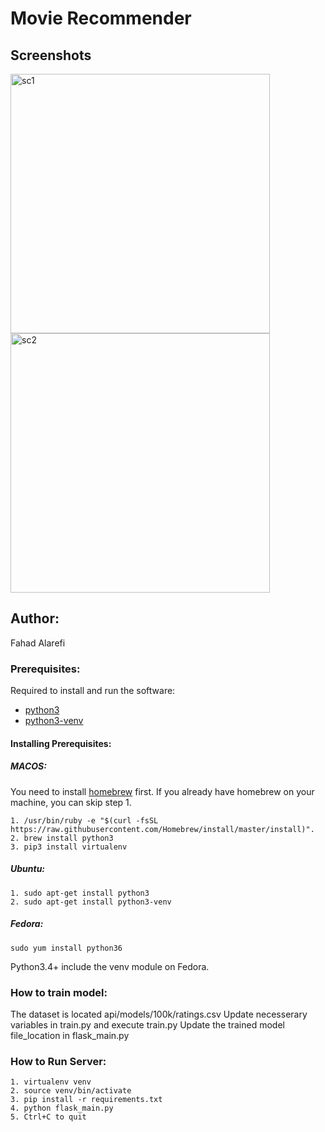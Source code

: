 # Movie Recommender 

## Screenshots
<p>
<img src="https://user-images.githubusercontent.com/37724969/51239585-a6d9ea80-192e-11e9-8199-f3199f15cec1.png" width="415" alt="sc1">
<img src="https://user-images.githubusercontent.com/37724969/51239588-a93c4480-192e-11e9-9849-de9af2addb30.png" width="415" alt="sc2">
</p>


## Author:

Fahad Alarefi


### Prerequisites:  

Required to install and run the software:

 * [python3](https://www.python.org/)
 * [python3-venv](https://docs.python.org/3/tutorial/venv.html)

#### Installing Prerequisites:  

##### MACOS:  

You need to install [homebrew](https://brew.sh/) first. If you already have homebrew 
on your machine, you can skip step 1.  

```
1. /usr/bin/ruby -e "$(curl -fsSL https://raw.githubusercontent.com/Homebrew/install/master/install)".  
2. brew install python3
3. pip3 install virtualenv 
```
		
##### Ubuntu:
```  
1. sudo apt-get install python3
2. sudo apt-get install python3-venv  
```
##### Fedora: 
``` 
sudo yum install python36  
```

 Python3.4+ include the venv module on Fedora.  

### How to train model:
The dataset is located api/models/100k/ratings.csv
Update necesserary variables in train.py
and execute train.py
Update the trained model file_location in flask_main.py

### How to Run Server:

	1. virtualenv venv
	2. source venv/bin/activate
	3. pip install -r requirements.txt
	4. python flask_main.py
	5. Ctrl+C to quit  
